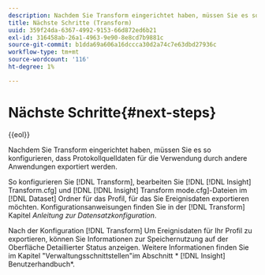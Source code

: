 ```yaml
---
description: Nachdem Sie Transform eingerichtet haben, müssen Sie es so konfigurieren, dass Protokollquelldaten für die Verwendung durch andere Anwendungen exportiert werden.
title: Nächste Schritte (Transform)
uuid: 359f24da-6367-4992-9153-66d872ed6b21
exl-id: 316458ab-26a1-4963-9e90-8e8cd7b9881c
source-git-commit: b1dda69a606a16dccca30d2a74c7e63dbd27936c
workflow-type: tm+mt
source-wordcount: '116'
ht-degree: 1%

---
```


# Nächste Schritte{#next-steps}

{{eol}}

Nachdem Sie Transform eingerichtet haben, müssen Sie es so konfigurieren, dass Protokollquelldaten für die Verwendung durch andere Anwendungen exportiert werden.

So konfigurieren Sie [!DNL Transform], bearbeiten Sie [!DNL [!DNL Insight] Transform.cfg] und [!DNL [!DNL Insight] Transform mode.cfg]-Dateien im [!DNL Dataset] Ordner für das Profil, für das Sie Ereignisdaten exportieren möchten. Konfigurationsanweisungen finden Sie in der [!DNL Transform] Kapitel *Anleitung zur Datensatzkonfiguration*.

Nach der Konfiguration [!DNL Transform] Um Ereignisdaten für Ihr Profil zu exportieren, können Sie Informationen zur Speichernutzung auf der Oberfläche Detaillierter Status anzeigen. Weitere Informationen finden Sie im Kapitel &quot;Verwaltungsschnittstellen&quot;im Abschnitt * [!DNL Insight] Benutzerhandbuch*.
